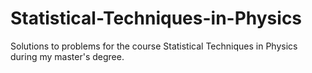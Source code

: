 # Statistical-Techniques-in-Physics
Solutions to problems for the course Statistical Techniques in Physics during my master's degree.
